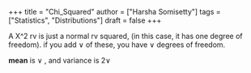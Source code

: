 +++
title = "Chi_Squared"
author = ["Harsha Somisetty"]
tags = ["Statistics", "Distributions"]
draft = false
+++

A X^2 rv is just a normal rv squared, (in this case, it has one degree of freedom). if you add &or; of these, you have &or; degrees of freedom.

**mean** is &or; , and variance is 2&or;